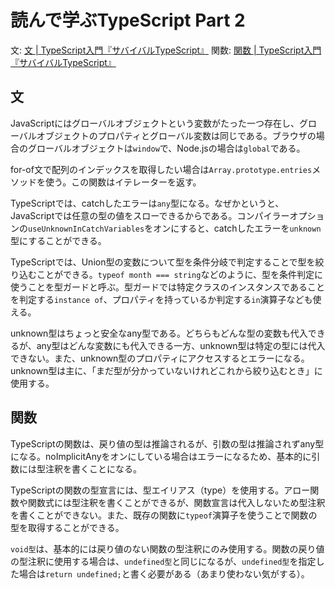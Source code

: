 # 読んで学ぶTypeScript Part 2

文: [文 | TypeScript入門『サバイバルTypeScript』](https://typescriptbook.jp/reference/statements)
関数: [関数 | TypeScript入門『サバイバルTypeScript』](https://typescriptbook.jp/reference/functions)

## 文

JavaScriptにはグローバルオブジェクトという変数がたった一つ存在し、グローバルオブジェクトのプロパティとグローバル変数は同じである。ブラウザの場合のグローバルオブジェクトは`window`で、Node.jsの場合は`global`である。

for-of文で配列のインデックスを取得したい場合は`Array.prototype.entries`メソッドを使う。この関数はイテレーターを返す。

TypeScriptでは、catchしたエラーは`any`型になる。なぜかというと、JavaScriptでは任意の型の値をスローできるからである。コンパイラーオプションの`useUnknownInCatchVariables`をオンにすると、catchしたエラーを`unknown`型にすることができる。

TypeScriptでは、Union型の変数について型を条件分岐で判定することで型を絞り込むことができる。`typeof month === string`などのように、型を条件判定に使うことを型ガードと呼ぶ。型ガードでは特定クラスのインスタンスであることを判定する`instance of`、プロパティを持っているか判定する`in`演算子なども使える。

unknown型はちょっと安全なany型である。どちらもどんな型の変数も代入できるが、any型はどんな変数にも代入できる一方、unknown型は特定の型には代入できない。また、unknown型のプロパティにアクセスするとエラーになる。unknown型は主に、「まだ型が分かっていないけれどこれから絞り込むとき」に使用する。

## 関数

TypeScriptの関数は、戻り値の型は推論されるが、引数の型は推論されずany型になる。noImplicitAnyをオンにしている場合はエラーになるため、基本的に引数には型注釈を書くことになる。

TypeScriptの関数の型宣言には、型エイリアス（type）を使用する。アロー関数や関数式には型注釈を書くことができるが、関数宣言は代入しないため型注釈を書くことができない。また、既存の関数に`typeof`演算子を使うことで関数の型を取得することができる。

`void型`は、基本的には戻り値のない関数の型注釈にのみ使用する。関数の戻り値の型注釈に使用する場合は、`undefined型`と同じになるが、`undefined型`を指定した場合は`return undefined;`と書く必要がある（あまり使わない気がする）。


